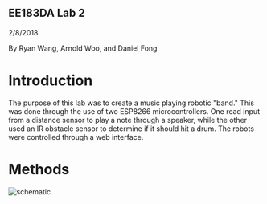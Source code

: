 ## EE183DA Lab 2
2/8/2018


By Ryan Wang, Arnold Woo, and Daniel Fong

# Introduction


The purpose of this lab was to create a music playing robotic "band." This was done through the use of two ESP8266 microcontrollers. One read input from a distance sensor to play a note through a speaker, while the other used an IR obstacle sensor to determine if it should hit a drum. The robots were controlled through a web interface.


# Methods

![schematic](https://user-images.githubusercontent.com/36172219/35955709-f19cb0a8-0c45-11e8-80e0-d800c075a4f3.png)


